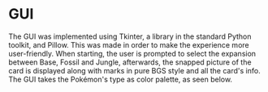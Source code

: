 # GUI

The GUI was implemented using Tkinter, a library in the standard Python toolkit, and Pillow. This was made in order to make the experience more user-friendly. 
When starting, the user is prompted to select the expansion between Base, Fossil and Jungle, afterwards, the snapped picture of the card is displayed along with marks in pure BGS style and all the card's info. The GUI takes the Pokémon's type as color palette, as seen below.